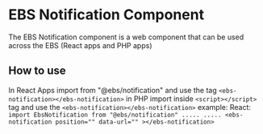 # EBS Notification Component
The EBS Notification component is a web component that can be used across the EBS (React apps and PHP apps)

## How to use
In React Apps import from "@ebs/notification" and use the tag `<ebs-notification></ebs-notification>`
in PHP import inside `<script></script>` tag and use the `<ebs-notification></ebs-notification>`
example:
React:
        `import EbsNotification from "@ebs/notification"
        .....
        .....
        <ebs-notification
        position=""
        data-url=""
        ></ebs-notification>
        `



